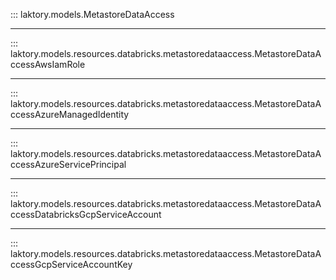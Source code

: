 ::: laktory.models.MetastoreDataAccess

---

::: laktory.models.resources.databricks.metastoredataaccess.MetastoreDataAccessAwsIamRole

---

::: laktory.models.resources.databricks.metastoredataaccess.MetastoreDataAccessAzureManagedIdentity

---

::: laktory.models.resources.databricks.metastoredataaccess.MetastoreDataAccessAzureServicePrincipal

---

::: laktory.models.resources.databricks.metastoredataaccess.MetastoreDataAccessDatabricksGcpServiceAccount

---

::: laktory.models.resources.databricks.metastoredataaccess.MetastoreDataAccessGcpServiceAccountKey
